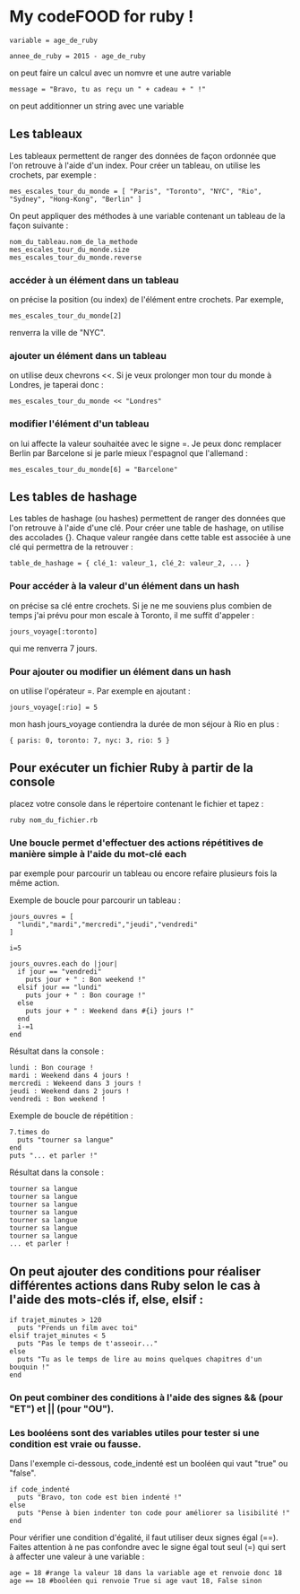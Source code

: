 # My codeFOOD for ruby !

```
variable = age_de_ruby
```

```
annee_de_ruby = 2015 - age_de_ruby
```
on peut faire un calcul avec un nomvre et une autre variable

```
message = "Bravo, tu as reçu un " + cadeau + " !"
```
on peut additionner un string avec une variable

## Les tableaux

Les tableaux permettent de ranger des données de façon ordonnée que l'on retrouve à l'aide d'un index.
Pour créer un tableau, on utilise les crochets, par exemple :
```
mes_escales_tour_du_monde = [ "Paris", "Toronto", "NYC", "Rio", "Sydney", "Hong-Kong", "Berlin" ]
```

On peut appliquer des méthodes à une variable contenant un tableau de la façon suivante :
```
nom_du_tableau.nom_de_la_methode
mes_escales_tour_du_monde.size
mes_escales_tour_du_monde.reverse
```

### accéder à un élément dans un tableau
on précise la position (ou index) de l'élément entre crochets. Par exemple,
```
mes_escales_tour_du_monde[2]
```
renverra la ville de "NYC".


### ajouter un élément dans un tableau
on utilise deux chevrons <<. Si je veux prolonger mon tour du monde à Londres, je taperai donc :
```
mes_escales_tour_du_monde << "Londres"
```

### modifier l'élément d'un tableau
on lui affecte la valeur souhaitée avec le signe =. Je peux donc remplacer Berlin par Barcelone si je parle mieux l'espagnol que l'allemand :
```
mes_escales_tour_du_monde[6] = "Barcelone"
```

## Les tables de hashage
Les tables de hashage (ou hashes) permettent de ranger des données que l'on retrouve à l'aide d'une clé.
Pour créer une table de hashage, on utilise des accolades {}. Chaque valeur rangée dans cette table est associée à une clé qui permettra de la retrouver :
```
table_de_hashage = { clé_1: valeur_1, clé_2: valeur_2, ... }
```

### Pour accéder à la valeur d'un élément dans un hash
on précise sa clé entre crochets. Si je ne me souviens plus combien de temps j'ai prévu pour mon escale à Toronto, il me suffit d'appeler :
```
jours_voyage[:toronto]
```
qui me renverra 7 jours.

### Pour ajouter ou modifier un élément dans un hash
on utilise l'opérateur =. Par exemple en ajoutant :  
```
jours_voyage[:rio] = 5
```
mon hash jours_voyage contiendra la durée de mon séjour à Rio en plus :
```
{ paris: 0, toronto: 7, nyc: 3, rio: 5 }
```

## Pour exécuter un fichier Ruby à partir de la console
placez votre console dans le répertoire contenant le fichier et tapez :
```
ruby nom_du_fichier.rb
```

### Une boucle permet d'effectuer des actions répétitives de manière simple à l'aide du mot-clé each
par exemple pour parcourir un tableau ou encore refaire plusieurs fois la même action.

Exemple de boucle pour parcourir un tableau :  
```
jours_ouvres = [
  "lundi","mardi","mercredi","jeudi","vendredi"
]

i=5

jours_ouvres.each do |jour|
  if jour == "vendredi"
    puts jour + " : Bon weekend !"
  elsif jour == "lundi"
    puts jour + " : Bon courage !"
  else
    puts jour + " : Weekend dans #{i} jours !"
  end
  i-=1
end
```
Résultat dans la console :
```
lundi : Bon courage !
mardi : Weekend dans 4 jours !
mercredi : Wekeend dans 3 jours !
jeudi : Weekend dans 2 jours !
vendredi : Bon weekend !
```
Exemple de boucle de répétition :
```
7.times do
  puts "tourner sa langue"
end
puts "... et parler !"
```
Résultat dans la console :
```
tourner sa langue
tourner sa langue
tourner sa langue
tourner sa langue
tourner sa langue
tourner sa langue
tourner sa langue
... et parler !
```

## On peut ajouter des conditions pour réaliser différentes actions dans Ruby selon le cas à l'aide des mots-clés if, else, elsif :
```
if trajet_minutes > 120
  puts "Prends un film avec toi"
elsif trajet_minutes < 5
  puts "Pas le temps de t'asseoir..."
else
  puts "Tu as le temps de lire au moins quelques chapitres d'un bouquin !"
end
```


### On peut combiner des conditions à l'aide des signes &&  (pour "ET") et || (pour "OU").

### Les booléens sont des variables utiles pour tester si une condition est vraie ou fausse.
Dans l'exemple ci-dessous, code_indenté est un booléen qui vaut "true" ou "false".
```
if code_indenté
  puts "Bravo, ton code est bien indenté !"
else
  puts "Pense à bien indenter ton code pour améliorer sa lisibilité !"
end
```
Pour vérifier une condition d'égalité, il faut utiliser deux signes égal (==). Faites attention à ne pas confondre avec le signe égal tout seul (=) qui sert à affecter une valeur à une variable :
```
age = 18 #range la valeur 18 dans la variable age et renvoie donc 18
age == 18 #booléen qui renvoie True si age vaut 18, False sinon
```
